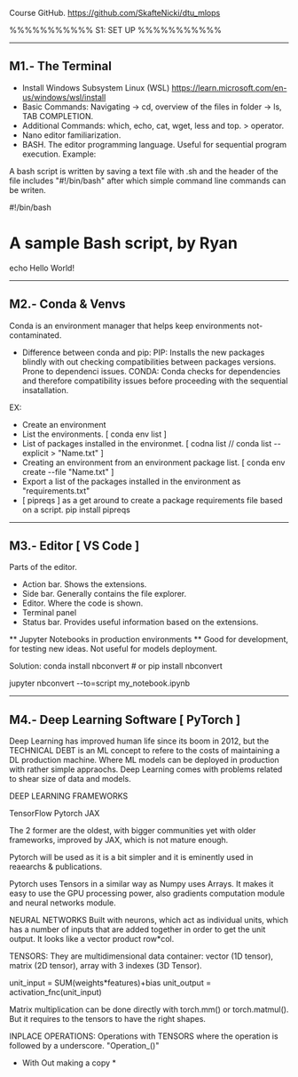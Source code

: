 Course GitHub. https://github.com/SkafteNicki/dtu_mlops

%%%%%%%%%%%
S1: SET UP
%%%%%%%%%%%


-----------------
M1.- The Terminal
-----------------

- Install Windows Subsystem Linux (WSL) https://learn.microsoft.com/en-us/windows/wsl/install
- Basic Commands: Navigating -> cd, overview of the files in folder -> ls, TAB COMPLETION.
- Additional Commands: which, echo, cat, wget, less and top. > operator.
- Nano editor familiarization.
- BASH. The editor programming language. Useful for sequential program execution. Example:

A bash script is written by saving a text file with .sh and the header of the file includes "#!/bin/bash"
after which simple command line commands can be writen.

#!/bin/bash
# A sample Bash script, by Ryan
echo Hello World!


-----------------
M2.- Conda & Venvs
-----------------

Conda is an environment manager that helps keep environments not-contaminated.
- Difference between conda and pip:
	PIP: Installs the new packages blindly with out checking compatibilities between packages versions. Prone to dependenci issues.
	CONDA: Conda checks for dependencies and therefore compatibility issues before proceeding with the sequential insatallation.

EX:
- Create an environment
- List the environments. [ conda env list ]
- List of packages installed in the environmet. [ codna list // conda list --explicit > "Name.txt" ]
- Creating an environment from an environment package list. [ conda env create --file "Name.txt" ]
- Export a list of the packages installed in the environment as "requirements.txt"
- [ pipreqs ] as a get around to create a package requirements file based on a script. pip install pipreqs


-----------------------
M3.- Editor [ VS Code ]
-----------------------
Parts of the editor.
- Action bar. Shows the extensions. 
- Side bar. Generally contains the file explorer.
- Editor. Where the code is shown.
- Terminal panel
- Status bar. Provides useful information based on the extensions.

** Jupyter Notebooks in production environments **
Good for development, for testing new ideas. Not useful for models deployment.

Solution: conda install nbconvert # or pip install nbconvert

jupyter nbconvert --to=script my_notebook.ipynb


---------------------------------------
M4.- Deep Learning Software [ PyTorch ]
---------------------------------------

Deep Learning has improved human life since its boom in 2012, but the TECHNICAL DEBT is an ML concept to refere to the 
costs of maintaining a DL production machine. Where ML models can be deployed in production with rather simple appraochs. 
Deep Learning comes with problems related to shear size of data and models.

DEEP LEARNING FRAMEWORKS

TensorFlow
Pytorch
JAX

The 2 former are the oldest, with bigger communities yet with older frameworks, improved by JAX, which is not mature enough.

Pytorch will be used as it is a bit simpler and it is eminently used in reaearchs & publications.

Pytorch uses Tensors in a similar way as Numpy uses Arrays. It makes it easy to use the GPU processing power, also gradients computation module and neural networks module.

NEURAL NETWORKS
Built with neurons,  which act as individual units, which has a number of inputs that are added together in order to get the unit output.
It looks like a vector product row*col.

TENSORS: They are multidimensional data container: vector (1D tensor), matrix (2D tensor), array with 3 indexes (3D Tensor).

unit_input = SUM(weights*features)+bias
unit_output = activation_fnc(unit_input)

Matrix multiplication can be done directly with torch.mm() or torch.matmul(). But it requires to the tensors to have the right shapes.

INPLACE OPERATIONS: Operations with TENSORS where the operation is followed by a underscore. "Operation_()"
* With Out making a copy *

















